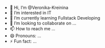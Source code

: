 - 👋 Hi, I’m @Veronika-Kreinina
- 👀 I’m interested in IT
- 🌱 I’m currently learning Fullstack Developing
- 💞️ I’m looking to collaborate on ...
- 📫 How to reach me ...
- 😄 Pronouns: ...
- ⚡ Fun fact: ...

<!---
Veronika-Kreinina/Veronika-Kreinina is a ✨ special ✨ repository because its `README.md` (this file) appears on your GitHub profile.
You can click the Preview link to take a look at your changes.
--->
